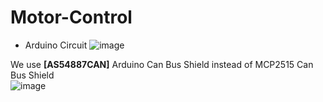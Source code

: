 # Motor-Control

- Arduino Circuit 
![image](https://github.com/user-attachments/assets/577bc446-f11d-46f6-a622-a54b8e6b0ee3)

We use **[AS54887CAN]** Arduino Can Bus Shield instead of MCP2515 Can Bus Shield   
![image](https://github.com/user-attachments/assets/315e281d-12be-4795-b1e3-c98c88f8596f)

